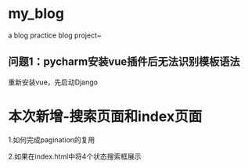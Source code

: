 # my_blog
a blog practice blog project~



## 问题1：pycharm安装vue插件后无法识别模板语法

重新安装vue，先启动Django



# 本次新增-搜索页面和index页面

1.如何完成pagination的复用

2.如果在index.html中将4个状态搜索框展示

